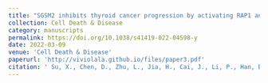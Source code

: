 ```yaml
---
title: "SGSM2 inhibits thyroid cancer progression by activating RAP1 and enhancing competitive RAS inhibition"
collection: Cell Death & Disease
category: manuscripts
permalink: https://doi.org/10.1038/s41419-022-04598-y 
date: 2022-03-09
venue: 'Cell Death & Disease'
paperurl: 'http://viviolala.github.io/files/paper3.pdf'
citation: ' Su, X., Chen, D., Zhu, L., Jia, H., Cai, J., Li, P., Han, B., Wang, D., Li, H., Fan, J., Gu, M., Zhou, Y., Guan, H., & Wei, W. (2022). SGSM2 inhibits thyroid cancer progression by activating RAP1 and enhancing competitive RAS inhibition. Cell Death & Disease, 13(3). https://doi.org/10.1038/s41419-022-04598-y '
---
```



